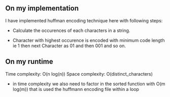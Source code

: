 ## On my implementation

I have implemented huffman encoding technique here with following steps:

- Calculate the occurences of each characters in a string. 

- Character with highest occurence is encoded with minimum code length ie 1 then next Character as 01 and then 001 and so on.

## On my runtime

Time complexity: O(n log(n)) Space complexity: O(distinct_characters)

- in time complexity we also need to factor in the sorted function with O(m log(m)) that is used the huffmann encoding file within a loop
